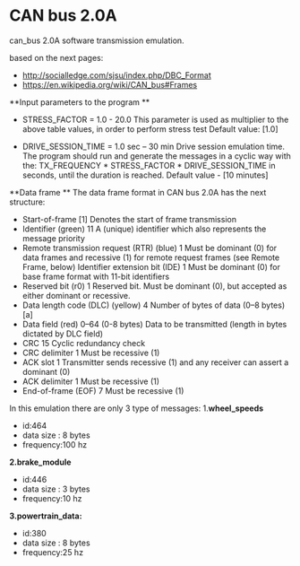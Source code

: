 # CAN bus 2.0A
can_bus 2.0A software transmission emulation.

based on the next pages:
- http://socialledge.com/sjsu/index.php/DBC_Format
- https://en.wikipedia.org/wiki/CAN_bus#Frames

**Input parameters to the program
**
- STRESS_FACTOR = 1.0 - 20.0
This parameter is used as multiplier to the above table values, in order to perform stress test
Default value: [1.0]

- DRIVE_SESSION_TIME = 1.0 sec – 30 min
Drive session emulation time. The program should run and generate the messages in a cyclic way with the:
TX_FREQUENCY * STRESS_FACTOR * DRIVE_SESSION_TIME in seconds, until the duration is reached.
Default value - [10 minutes]


**Data frame **
The data frame format in CAN bus 2.0A has the next structure:

- Start-of-frame [1]	Denotes the start of frame transmission
- Identifier (green)	11	A (unique) identifier which also represents the message priority
- Remote transmission request (RTR) (blue)	1	Must be dominant (0) for data frames and recessive (1) for remote request frames (see Remote Frame, below)
Identifier extension bit (IDE)	1	Must be dominant (0) for base frame format with 11-bit identifiers
- Reserved bit (r0)	1	Reserved bit. Must be dominant (0), but accepted as either dominant or recessive.
- Data length code (DLC) (yellow)	4	Number of bytes of data (0–8 bytes)[a]
- Data field (red)	0–64 (0-8 bytes)	Data to be transmitted (length in bytes dictated by DLC field)
- CRC	15	Cyclic redundancy check
- CRC delimiter	1	Must be recessive (1)
- ACK slot	1	Transmitter sends recessive (1) and any receiver can assert a dominant (0)
- ACK delimiter	1	Must be recessive (1)
- End-of-frame (EOF)	7	Must be recessive (1)

In this emulation there are only 3 type of messages:
1.**wheel_speeds**
- id:464
- data size : 8 bytes
- frequency:100 hz

**2.brake_module**
- id:446
- data size : 3 bytes
- frequency:10 hz

**3.powertrain_data:**
- id:380
- data size : 8 bytes
- frequency:25 hz







